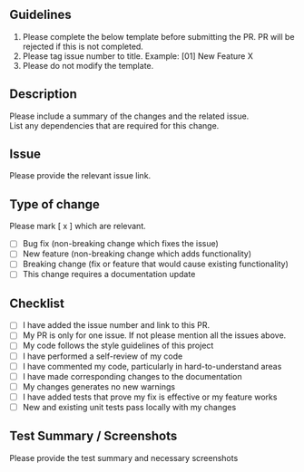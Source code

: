 ## Guidelines
1. Please complete the below template before submitting the PR. PR will be rejected if this is not completed.
2. Please tag issue number to title. Example: [01] New Feature X
3. Please do not modify the template.

## Description
Please include a summary of the changes and the related issue.<br>
List any dependencies that are  required for this change.

## Issue
Please provide the relevant issue link.

## Type of change
Please mark [ x ] which are relevant.

- [  ] Bug fix (non-breaking change which fixes the issue)
- [  ] New feature (non-breaking change which adds functionality)
- [  ] Breaking change (fix or feature that would cause existing functionality)
- [  ] This change requires a documentation update

## Checklist

- [  ] I have added the issue number and link to this PR.
- [  ] My PR is only for one issue. If not please mention all the issues above.
- [  ] My code follows the style guidelines of this project
- [  ] I have performed a self-review of my code
- [  ] I have commented my code, particularly in hard-to-understand areas
- [  ] I have made corresponding changes to the documentation
- [  ] My changes generates no new warnings
- [  ] I have added tests that prove my fix is effective or my feature works
- [  ] New and existing unit tests pass locally with my changes

## Test Summary / Screenshots
Please provide the test summary and necessary screenshots